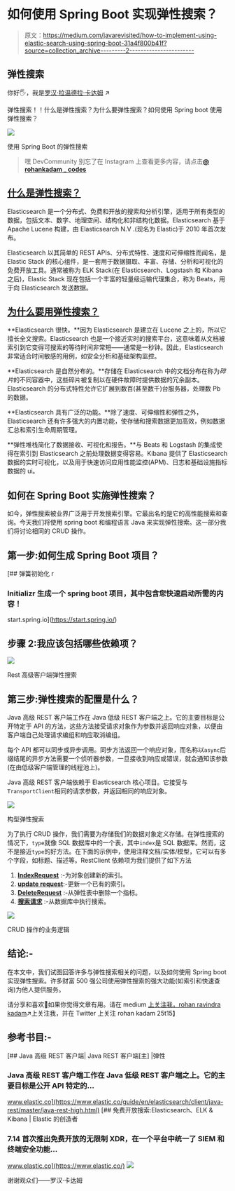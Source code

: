 # 如何使用 Spring Boot 实现弹性搜索？

> 原文：<https://medium.com/javarevisited/how-to-implement-using-elastic-search-using-spring-boot-31a4f800b41f?source=collection_archive---------2----------------------->

## 弹性搜索

你好🖐，我是[罗汉·拉温德拉·卡达姆](https://medium.com/u/a1b33b7cda75?source=post_page-----31a4f800b41f--------------------------------) ↗ [️](https://znap.link/rohankadam)

弹性搜索！！什么是弹性搜索？为什么要弹性搜索？如何使用 Spring boot 使用弹性搜索？

![](img/bdd018fa2ea1cd0546eb0bf995446394.png)

使用 Spring Boot 的弹性搜索

> 嘿 DevCommunity 别忘了在 Instagram 上查看更多内容，请点击[**@ rohankadam _ codes**](https://www.instagram.com/rohankadam_codes/)

## [什么是弹性搜索？](https://www.elastic.co/what-is/elasticsearch)

Elasticsearch 是一个分布式、免费和开放的搜索和分析引擎，适用于所有类型的数据，包括文本、数字、地理空间、结构化和非结构化数据。Elasticsearch 基于 Apache Lucene 构建，由 Elasticsearch N.V .(现名为 Elastic)于 2010 年首次发布。

Elasticsearch 以其简单的 REST APIs、分布式特性、速度和可伸缩性而闻名，是 Elastic Stack 的核心组件，是一套用于数据摄取、丰富、存储、分析和可视化的免费开放工具。通常被称为 ELK Stack(在 Elasticsearch、Logstash 和 Kibana 之后)，Elastic Stack 现在包括一个丰富的轻量级运输代理集合，称为 Beats，用于向 Elasticsearch 发送数据。

## [为什么要用弹性搜索？](https://www.elastic.co/what-is/elasticsearch)

**Elasticsearch 很快。**因为 Elasticsearch 是建立在 Lucene 之上的，所以它擅长全文搜索。Elasticsearch 也是一个接近实时的搜索平台，这意味着从文档被索引到它变得可搜索的等待时间非常短——通常是一秒钟。因此，Elasticsearch 非常适合时间敏感的用例，如安全分析和基础架构监控。

**Elasticsearch 是自然分布的。**存储在 Elasticsearch 中的文档分布在称为*碎片*的不同容器中，这些碎片被复制以在硬件故障时提供数据的冗余副本。Elasticsearch 的分布式特性允许它扩展到数百(甚至数千)台服务器，处理数 Pb 的数据。

**Elasticsearch 具有广泛的功能。**除了速度、可伸缩性和弹性之外，Elasticsearch 还有许多强大的内置功能，使存储和搜索数据更加高效，例如数据汇总和索引生命周期管理。

**弹性堆栈简化了数据接收、可视化和报告。**与 Beats 和 Logstash 的集成使得在索引到 Elasticsearch 之前处理数据变得容易。Kibana 提供了 Elasticsearch 数据的实时可视化，以及用于快速访问应用性能监控(APM)、日志和基础设施指标数据的 ui。

## 如何在 Spring Boot 实施弹性搜索？

如今，弹性搜索被业界广泛用于开发搜索引擎。它最出名的是它的高性能搜索和查询。今天我们将使用 spring boot 和编程语言 Java 来实现弹性搜索。这一部分我们将讨论相同的 CRUD 操作。

## 第一步:如何生成 Spring Boot 项目？

[](https://start.spring.io/) [## 弹簧初始化 r

### Initializr 生成一个 spring boot 项目，其中包含您快速启动所需的内容！

start.spring.io](https://start.spring.io/) 

## 步骤 2:我应该包括哪些依赖项？

![](img/3e1a3a7494963af48c95705e070c7cde.png)

Rest 高级客户端弹性搜索

## 第三步:弹性搜索的配置是什么？

Java 高级 REST 客户端工作在 Java 低级 REST 客户端之上。它的主要目标是公开特定于 API 的方法，这些方法接受请求对象作为参数并返回响应对象，以便由客户端自己处理请求编组和响应取消编组。

每个 API 都可以同步或异步调用。同步方法返回一个响应对象，而名称以`async`后缀结尾的异步方法需要一个侦听器参数，一旦接收到响应或错误，就会通知该参数(在由低级客户端管理的线程池上)。

Java 高级 REST 客户端依赖于 Elasticsearch 核心项目。它接受与`TransportClient`相同的请求参数，并返回相同的响应对象。

![](img/821d28dc2e0bf6d8d6a7cb2d53c4640f.png)

构型弹性搜索

为了执行 CRUD 操作，我们需要为存储我们的数据对象定义存储。在弹性搜索的情况下，`type`就像 SQL 数据库中的一个表，其中`index`是 SQL 数据库。然而，这不是接近`type`的好方法。在下面的示例中，使用注释文档/实体/模型，它可以有多个字段，如标题、描述等。RestClient 依赖项为我们提供了如下方法

1.  [**IndexRequest**](https://www.elastic.co/guide/en/elasticsearch/client/java-rest/master/java-rest-high-document-index.html) :-为对象创建新的索引。
2.  [**update request**](https://www.elastic.co/guide/en/elasticsearch/client/java-rest/master/java-rest-high-document-update.html):-更新一个已有的索引。
3.  [**DeleteRequest**](https://www.elastic.co/guide/en/elasticsearch/client/java-rest/master/java-rest-high-document-delete.html) :-从弹性表中删除一个指标。
4.  [**搜索请求**](https://www.elastic.co/guide/en/elasticsearch/client/java-rest/current/java-rest-high-search.html) :-从数据库中执行搜索。

![](img/f6775542fdebd41628c0dd70c80dff0c.png)

CRUD 操作的业务逻辑

## 结论:-

在本文中，我们试图回答许多与弹性搜索相关的问题，以及如何使用 Spring boot 实现弹性搜索。许多财富 500 强公司使用弹性搜索的强大功能(如索引和快速查询)为他人提供服务。

请分享和喜欢💖如果你觉得文章有用。请在 medium [上关注我，rohan ravindra kadam](https://medium.com/u/a1b33b7cda75?source=post_page-----31a4f800b41f--------------------------------)↗️上关注我，并在 Twitter 上关注 rohan kadam 25t15】

## 参考书目:-

[](https://www.elastic.co/guide/en/elasticsearch/client/java-rest/master/java-rest-high.html) [## Java 高级 REST 客户端| Java REST 客户端[主] |弹性

### Java 高级 REST 客户端工作在 Java 低级 REST 客户端之上。它的主要目标是公开 API 特定的…

www.elastic.co](https://www.elastic.co/guide/en/elasticsearch/client/java-rest/master/java-rest-high.html) [](https://www.elastic.co/) [## 免费开放搜索:Elasticsearch、ELK & Kibana | Elastic 的创造者

### 7.14 首次推出免费开放的无限制 XDR，在一个平台中统一了 SIEM 和终端安全功能…

www.elastic.co](https://www.elastic.co/) ![](img/414bc1c7402a217cfcaf8545c237ad01.png)

谢谢观众们——罗汉·卡达姆